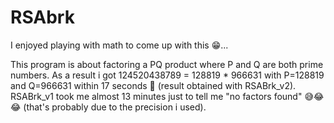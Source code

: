 # RSAbrk
 I enjoyed playing with math to come up with this 😁...

This program is about factoring a PQ product where P and Q are both prime numbers.
As a result i got 124520438789 = 128819 * 966631 with P=128819 and Q=966631 within 17 seconds 👀 (result obtained with RSABrk_v2).
RSABrk_v1 took me almost 13 minutes just to tell me "no factors found" 😅😂😂 (that's probably due to the precision i used).

